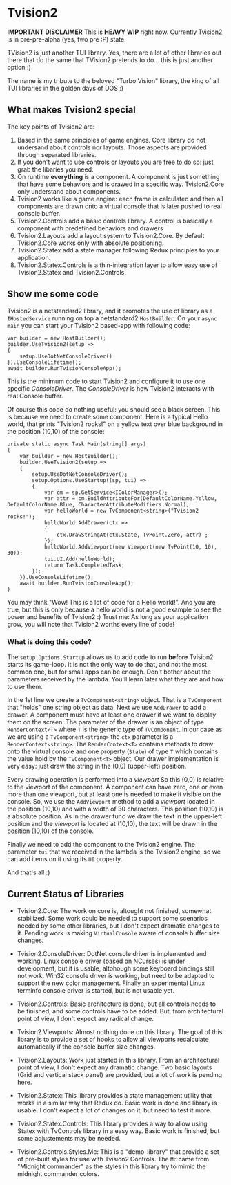 # Tvision2

**IMPORTANT DISCLAIMER** This is **HEAVY WIP** right now. Currently Tvision2 is in pre-pre-alpha (yes, two pre :P) state. 

TVision2 is just another TUI library. Yes, there are a lot of other libraries out there that do the same that TVision2 pretends to do... this is just another option :)

The name is my tribute to the beloved "Turbo Vision" library, the king of all TUI libraries in the golden days of DOS :)

## What makes Tvision2 special

The key points of Tvision2 are:

1. Based in the same principles of game engines. Core library do not undersand about controls nor layouts. Those aspects are provided through separated libraries.
2. If you don't want to use controls or layouts you are free to do so: just grab the libaries you need.
3. On runtime **everything** is a component. A component is just something that have some behaviors and is drawed in a specific way. Tvision2.Core only understand about components.
4. Tvision2 works like a game engine: each frame is calculated and then all components are drawn onto a virtual console that is later pushed to real console buffer.
5. Tvision2.Controls add a basic controls library. A control is basically a component with predefined behaviors and drawers
6. Tvision2.Layouts add a layout system to Tvision2.Core. By default Tvision2.Core works only with absolute positioning.
7. Tvision2.Statex add a state manager following Redux principles to your application.
8. Tvision2.Statex.Controls is a thin-integration layer to allow easy use of Tvision2.Statex and Tvision2.Controls.

## Show me some code

Tvision2 is a netstandard2 library, and it promotes the use of library as a `IHostedService` running on top a netstandard2 `HostBuilder`. On your `async main` you can start your Tvision2 based-app with following code:

```
var builder = new HostBuilder();
builder.UseTvision2(setup =>
{ 
    setup.UseDotNetConsoleDriver()
}).UseConsoleLifetime();
await builder.RunTvisionConsoleApp();
```

This is the minimum code to start Tvision2 and configure it to use one specific _ConsoleDriver_. The _ConsoleDriver_ is how Tvision2 interacts with real Console buffer.

Of course this code do nothing useful: you should see a black screen. This is because we need to create some component. Here is a typical Hello world, that prints "Tvision2 rocks!" on a yellow text over blue background in the position (10,10) of the console:

```
private static async Task Main(string[] args)
{
    var builder = new HostBuilder();
    builder.UseTvision2(setup =>
    {
        setup.UseDotNetConsoleDriver();
        setup.Options.UseStartup((sp, tui) =>
        {
            var cm = sp.GetService<IColorManager>();
            var attr = cm.BuildAttributeFor(DefaultColorName.Yellow, DefaultColorName.Blue, CharacterAttributeModifiers.Normal);
            var helloWorld = new TvComponent<string>("Tvision2 rocks!");
            helloWorld.AddDrawer(ctx =>
            {
                ctx.DrawStringAt(ctx.State, TvPoint.Zero, attr) ;
            });
            helloWorld.AddViewport(new Viewport(new TvPoint(10, 10), 30));
            tui.UI.Add(helloWorld);
            return Task.CompletedTask;
        });
    }).UseConsoleLifetime();
    await builder.RunTvisionConsoleApp();
}
```

You may think "Wow! This is a lot of code for a Hello world!". And you are true, but this is only because a hello world is not a good example to see the power and benefits of Tvision2 :) Trust me: As long as your application grow, you will note that Tvision2 worths every line of code!

### What is doing this code?

The `setup.Options.Startup` allows us to add code to run **before** Tvision2 starts its game-loop. It is not the only way to do that, and not the most common one, but for small apps can be enough. Don't bother about the parameters received by the lambda. You'll learn later what they are and how to use them.

In the 1st line we create a `TvComponent<string>` object. That is a `TvComponent` that "holds" one string object as data. Next we use `AddDrawer` to add a drawer. A component must have at least one drawer if we want to display them on the screen. The parameter of the drawer is an object of type `RenderContext<T>` where `T` is the generic type of `TvComponent`. In our case as we are using a `TvComponent<string>` the `ctx` parameter is a `RenderContext<string>`. The `RenderContext<T>` contains methods to draw onto the virtual console and one property (`State`) of type `T` which contains the value hold by the `TvComponent<T>` object. Our drawer implementation is very easy: just draw the string in the (0,0) (upper-left) position.

Every drawing operation is performed into a _viewport_ So this (0,0) is relative to the viewport of the component. A component can have zero, one or even more than one viewport, but at least one is needed to make it visible on the console. So, we use the `AddViewport` method to add a _viewport_ located in the position (10,10) and with a width of 30 characters. This position (10,10) is a absolute position. As in the drawer func we draw the text in the upper-left position and the _viewport_ is located at (10,10), the text will be drawn in the position (10,10) of the console.

Finally we need to add the component to the Tvision2 engine. The parameter `tui` that we received in the lambda is the Tvision2 engine, so we can add items on it using its `UI` property.

And that's all :)

## Current Status of Libraries

* Tvision2.Core: The work on core is, altought not finished, somewhat stabilized. Some work could be needed to support some scenarios needed by some other libraries, but I don't expect dramatic changes to it. Pending work is making `VirtualConsole` aware of console buffer size changes.

* Tvision2.ConsoleDriver: DotNet console driver is implemented and working. Linux console driver (based on NCurses) is under development, but it is usable, altohough some keyboard bindings still not work. Win32 console driver is working, but need to be adapted to support the new color management. Finally an experimental Linux terminfo console driver is started, but is not usable yet.

* Tvision2.Controls: Basic architecture is done, but all controls needs to be finished, and some controls have to be added. But, from architectural point of view, I don't expect any radical change.

* Tvision2.Viewports: Almost nothing done on this library. The goal of this library is to provide a set of hooks to allow all viewports recalculate automatically if the console buffer size changes.

* Tvision2.Layouts: Work just started in this library. From an architectural point of view, I don't expect any dramatic change. Two basic layouts (Grid and vertical stack panel) are provided, but a lot of work is pending here.

* Tvision2.Statex: This library provides a state management utility that works in a similar way that Redux do. Basic work is done and library is usable. I don't expect a lot of changes on it, but need to test it more.

* Tvision2.Statex.Controls: This library provides a way to allow using Statex with TvControls library in a easy way. Basic work is finished, but some adjustements may be needed.

* Tvision2.Controls.Styles.Mc: This is a "demo-library" that provide a set of pre-built styles for use with Tvision2.Controls. The `Mc` came from "Midnight commander" as the styles in this library try to mimic the midnight commander colors.